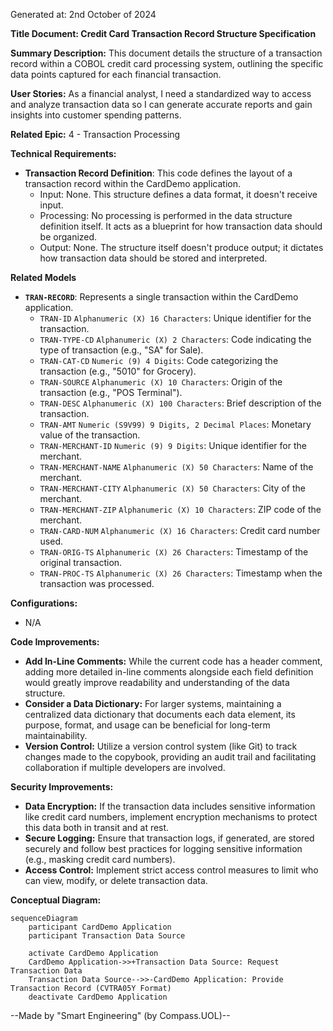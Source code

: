 Generated at: 2nd October of 2024

**Title Document: Credit Card Transaction Record Structure Specification**

**Summary Description:**
This document details the structure of a transaction record within a COBOL credit card processing system, outlining the specific data points captured for each financial transaction.

**User Stories:**
As a financial analyst, I need a standardized way to access and analyze transaction data so I can generate accurate reports and gain insights into customer spending patterns.

**Related Epic:**
4 - Transaction Processing

**Technical Requirements:**

- **Transaction Record Definition**: This code defines the layout of a transaction record within the CardDemo application.
  - Input: None. This structure defines a data format, it doesn't receive input.
  - Processing: No processing is performed in the data structure definition itself. It acts as a blueprint for how transaction data should be organized.
  - Output:  None. The structure itself doesn't produce output; it dictates how transaction data should be stored and interpreted.

**Related Models**

- **`TRAN-RECORD`**:  Represents a single transaction within the CardDemo application.
    - `TRAN-ID` `Alphanumeric (X) 16 Characters`: Unique identifier for the transaction.
    - `TRAN-TYPE-CD` `Alphanumeric (X) 2 Characters`: Code indicating the type of transaction (e.g., "SA" for Sale).
    - `TRAN-CAT-CD` `Numeric (9) 4 Digits`:  Code categorizing the transaction (e.g., "5010" for Grocery).
    - `TRAN-SOURCE` `Alphanumeric (X) 10 Characters`:  Origin of the transaction (e.g., "POS Terminal").
    - `TRAN-DESC` `Alphanumeric (X) 100 Characters`: Brief description of the transaction.
    - `TRAN-AMT` `Numeric (S9V99) 9 Digits, 2 Decimal Places`: Monetary value of the transaction.
    - `TRAN-MERCHANT-ID` `Numeric (9) 9 Digits`: Unique identifier for the merchant.
    - `TRAN-MERCHANT-NAME` `Alphanumeric (X) 50 Characters`: Name of the merchant.
    - `TRAN-MERCHANT-CITY` `Alphanumeric (X) 50 Characters`:  City of the merchant.
    - `TRAN-MERCHANT-ZIP` `Alphanumeric (X) 10 Characters`: ZIP code of the merchant.
    - `TRAN-CARD-NUM` `Alphanumeric (X) 16 Characters`: Credit card number used.
    - `TRAN-ORIG-TS` `Alphanumeric (X) 26 Characters`: Timestamp of the original transaction.
    - `TRAN-PROC-TS` `Alphanumeric (X) 26 Characters`: Timestamp when the transaction was processed.

**Configurations:**
- N/A

**Code Improvements:**
- **Add In-Line Comments:**  While the current code has a header comment, adding more detailed in-line comments alongside each field definition would greatly improve readability and understanding of the data structure.
- **Consider a Data Dictionary:** For larger systems, maintaining a centralized data dictionary that documents each data element, its purpose, format, and usage can be beneficial for long-term maintainability.
- **Version Control:**  Utilize a version control system (like Git) to track changes made to the copybook, providing an audit trail and facilitating collaboration if multiple developers are involved.

**Security Improvements:**
- **Data Encryption:** If the transaction data includes sensitive information like credit card numbers, implement encryption mechanisms to protect this data both in transit and at rest.
- **Secure Logging:** Ensure that transaction logs, if generated, are stored securely and follow best practices for logging sensitive information (e.g., masking credit card numbers).
- **Access Control:** Implement strict access control measures to limit who can view, modify, or delete transaction data.

**Conceptual Diagram:**
```mermaid
sequenceDiagram
    participant CardDemo Application
    participant Transaction Data Source

    activate CardDemo Application
    CardDemo Application->>+Transaction Data Source: Request Transaction Data
    Transaction Data Source-->>-CardDemo Application: Provide Transaction Record (CVTRA05Y Format)
    deactivate CardDemo Application
```

--Made by "Smart Engineering" (by Compass.UOL)--
